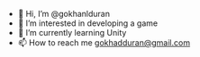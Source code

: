 - 👋 Hi, I’m @gokhanlduran
- 👀 I’m interested in developing a game
- 🌱 I’m currently learning Unity
- 📫 How to reach me gokhadduran@gmail.com
